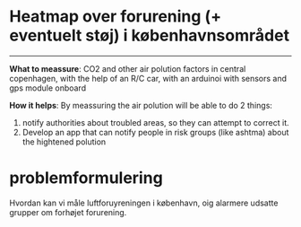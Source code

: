 # Heatmap over forurening (+ eventuelt støj) i københavnsområdet  
- - - - -
**What to meassure**: CO2 and other air polution factors in central copenhagen, with the help of an R/C car, with an arduinoi with sensors and gps module onboard  
  
**How it helps**: By meassuring the air polution will be able to do 2 things:  
  1) notify authorities about troubled areas, so they can attempt to correct it.
  2) Develop an app that can notify people in risk groups (like ashtma) about the hightened polution

# problemformulering
Hvordan kan vi måle luftforuyreningen i københavn, oig alarmere udsatte grupper om forhøjet forurening.
